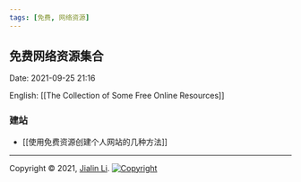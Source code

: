 ```yaml
---
tags: [免费, 网络资源]
---
```

## 免费网络资源集合
Date:  2021-09-25 21:16

English: [[The Collection of Some Free Online Resources]]

### 建站
* [[使用免费资源创建个人网站的几种方法]]


---
Copyright © 2021, [Jialin Li](https://github.com/keyskull).  [![Copyright](https://i.creativecommons.org/l/by-nc/4.0/80x15.png)](/LICENSE)
